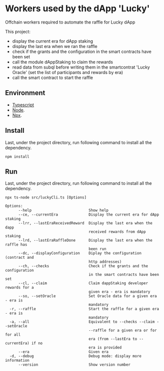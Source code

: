 # Workers used by the dApp 'Lucky'

Offchain workers required to automate the raffle for Lucky dApp

This project: 
- display the current era for dApp staking
- display the last era when we ran the raffle
- check if the grants and the configuration in the smart contracts have been set
- call the module dAppStaking to claim the rewards
- read data from subql before writing them in the smartcontrat 'Lucky Oracle' (set the list of participants and rewards by era)
- call the smart contract to start the raffle


## Environment

- [Typescript](https://www.typescriptlang.org/)
- [Node](https://nodejs.org/en/).
- [Npx](https://www.npmjs.com/package/npx/).

## Install 

Last, under the project directory, run following command to install all the dependency.

```
npm install
```

## Run

Last, under the project directory, run following command to install all the dependency.

```
npx ts-node src/luckyCli.ts [Options]
```

```
Options:
      --help                          Show help                        
      --ce, --currentEra              Display the current era for dApp staking
      --lrr, --lastEraReceivedReward  Display the last era when the dapp
                                      received rewards from dApp staking
      --lrd, --lastEraRaffleDone      Display the last era when the raffle has
                                      been run
      --dc, --displayConfiguration    Diplay the configuration (contract and
                                      http addresses)
      --ch, --checks                  Check if the grants and the configuration
                                      in the smart contracts have been set
      --cl, --claim                   Claim dappStaking developer rewards for a
                                      given era - era is mandatory
      --so, --setOracle               Set Oracle data for a given era - era is
                                      mandatory
  -r, --raffle                        Start the raffle for a given era - era is
                                      mandatory
  -a, --all                           Equivalent to --checks --claim --setOracle
                                      --raffle for a given era or for for all
                                      era (from --lastEra to --currentEra) if no
                                      era is provided
      --era                           Given era                         
  -d, --debug                         Debug mode: display more information
      --version                       Show version number             
```
